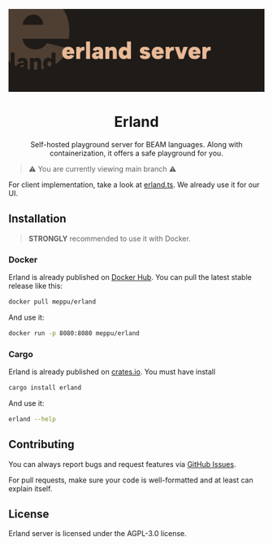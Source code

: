 <div align="center">

![image](.github/assets/banner.webp)

# Erland

Self-hosted playground server for BEAM languages. Along with containerization, it offers a safe playground for you.

</div>

> ⚠️ You are currently viewing main branch ⚠️

For client implementation, take a look at [erland.ts](https://github.com/erland-beam/erland.ts). We already use it for our UI.

## Installation

> **STRONGLY** recommended to use it with Docker.

### Docker

Erland is already published on [Docker Hub](https://hub.docker.com/r/meppu/erland). You can pull the latest stable release like this:

```bash
docker pull meppu/erland
```

And use it:

```bash
docker run -p 8080:8080 meppu/erland
```

### Cargo

Erland is already published on [crates.io](https://crates.io/crates/erland). You must have install

```bash
cargo install erland
```

And use it:

```bash
erland --help
```

## Contributing

You can always report bugs and request features via [GitHub Issues](/issues).

For pull requests, make sure your code is well-formatted and at least can explain itself.

## License

Erland server is licensed under the AGPL-3.0 license.
